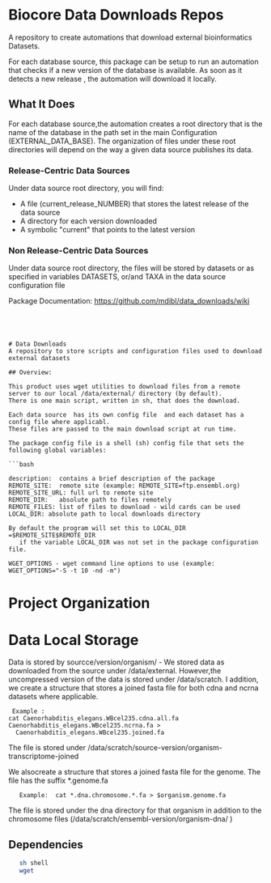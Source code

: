 
# Biocore Data Downloads Repos

A repository to create automations that download external bioinformatics Datasets.

For each database source, this package can be setup to run an automation that checks if a new version of the database is available. As soon as it detects a new release , the automation will download it locally.

## What It Does

For each database source,the automation creates a root directory that is the name of the database in the path set in the main Configuration (EXTERNAL_DATA_BASE). The organization of files under these root directories
will depend on the way a given data source publishes its data.

### Release-Centric Data Sources
 Under data source root directory, you will find:
  * A file (current_release_NUMBER) that stores the latest release of the data source
  * A directory for each version downloaded
  * A symbolic "current"  that points to the latest version

### Non Release-Centric Data Sources
 Under data source root directory, the files will be stored by datasets
 or as specified in variables DATASETS, or/and TAXA in the data source configuration file 

Package Documentation:  https://github.com/mdibl/data_downloads/wiki

```




# Data Downloads
A repository to store scripts and configuration files used to download external datasets 

## Overview:

This product uses wget utilities to download files from a remote server to our local /data/external/ directory (by default).
There is one main script, written in sh, that does the download. 

Each data source  has its own config file  and each dataset has a config file where applicabl.
These files are passed to the main download script at run time. 

The package config file is a shell (sh) config file that sets the following global variables:

```bash

description:  contains a brief description of the package 
REMOTE_SITE:  remote site (example: REMOTE_SITE=ftp.ensembl.org)
REMOTE_SITE_URL: full url to remote site 
REMOTE_DIR:   absolute path to files remotely
REMOTE_FILES: list of files to download - wild cards can be used 
LOCAL_DIR: absolute path to local downloads directory 
 
By default the program will set this to LOCAL_DIR =$REMOTE_SITE$REMOTE_DIR 
   if the variable LOCAL_DIR was not set in the package configuration file.

WGET_OPTIONS - wget command line options to use (example: WGET_OPTIONS="-S -t 10 -nd -m")
```
# Project Organization

# Data Local Storage

Data is stored by sourcce/version/organism/ - We stored data as downloaded from the source 
under /data/external. However,the uncompressed version of the data is stored under /data/scratch.
I addition, we create a structure that stores a joined fasta file for both cdna and ncrna datasets where
applicable.

```
 Example :
cat Caenorhabditis_elegans.WBcel235.cdna.all.fa Caenorhabditis_elegans.WBcel235.ncrna.fa >    
  Caenorhabditis_elegans.WBcel235.joined.fa
```
The file is stored under /data/scratch/source-version/organism-transcriptome-joined

We alsocreate a structure that stores a joined fasta file for the genome. 
The file has the suffix *.genome.fa
 
 ```
    Example:  cat *.dna.chromosome.*.fa > $organism.genome.fa
 ```
The file is stored under the dna directory for that organism in addition 
to the chromosome files (/data/scratch/ensembl-version/organism-dna/ )


## Dependencies
```bash
   sh shell
   wget
```
